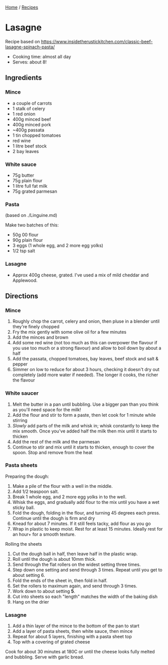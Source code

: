[Home](../README.md) / [Recipes](README.md)

# Lasagne
Recipe based on https://www.insidetherustickitchen.com/classic-beef-lasagne-spinach-pasta/

- Cooking time: almost all day
- Serves: about 8!

## Ingredients

### Mince
- a couple of carrots
- 1 stalk of celery
- 1 red onion
- 400g minced beef
- 400g minced pork
- ~400g passata
- 1 tin chopped tomatoes
- red wine
- 1 litre beef stock
- 2 bay leaves

### White sauce
- 75g butter
- 75g plain flour
- 1 litre full fat milk
- 75g grated parmesan

### Pasta
(based on ./Linguine.md)

Make two batches of this:
- 50g 00 flour
- 90g plain flour
- 3 eggs (1 whole egg, and 2 more egg yolks)
- 1/2 tsp salt

### Lasagne
- Approx 400g cheese, grated.  I've used a mix of mild cheddar and Applewood.

## Directions

### Mince

1. Roughly chop the carrot, celery and onion, then pluse in a blender until they're finely chopped
1. Fry the mix gently with some olive oil for a few minutes
1. Add the minces and brown
1. Add some red wine (not too much as this can overpower the flavour if you use too much or a strong flavour) and allow to boil down by about a half
1. Add the passata, chopped tomatoes, bay leaves, beef stock and salt & pepper
1. Simmer on low to reduce for about 3 hours, checking it doesn't dry out completely (add more water if needed).  The longer it cooks, the richer the flavour

### White saucer

1. Melt the butter in a pan until bubbling.  Use a bigger pan than you think as you'll need space for the milk!
1. Add the flour and stir to form a paste, then let cook for 1 minute while stirring
1. _Slowly_ add parts of the milk and whisk in; whisk constantly to keep the mix smooth.  Once you've added half the milk then mix until it starts to thicken
1. Add the rest of the milk and the parmesan
1. Continue to stir and mix until it starts to thicken, enough to cover the spoon.  Stop and remove from the heat

### Pasta sheets

Preparing the dough:

1. Make a pile of the flour with a well in the middle.
1. Add 1/2 teaspoon salt.
1. Break 1 whole egg, and 2 more egg yolks in to the well.
1. Whisk the eggs, and gradually add flour to the mix until you have a wet sticky ball.
1. Fold the dough, folding in the flour, and turning 45 degrees each press.  Continue until the dough is firm and dry
1. Knead for about 7 minutes.  If it still feels tacky, add flour as you go
1. Wrap in plastic to keep moist. Rest for at least 15 minutes.  Ideally rest for an hour+ for a smooth texture.

Rolling the sheets
1. Cut the dough ball in half, then leave half in the plastic wrap.
1. Roll until the dough is about 10mm thick.
1. Send through the flat rollers on the widest setting three times.
1. Step down one setting and send through 3 times.  Repeat until you get to about setting 6.
1. Fold the ends of the sheet in, then fold in half.
1. Set the rollers to maximum again, and send through 3 times.
1. Work down to about setting **5**.
1. Cut into sheets so each "length" matches the width of the baking dish
1. Hang on the drier

### Lasagne

1. Add a thin layer of the mince to the bottom of the pan to start
1. Add a layer of pasta sheets, then white sauce, then mince
1. Repeat for about 5 layers, finishing with a pasta sheet top
1. Top with a covering of grated cheese


Cook for about 30 minutes at 180C or until the cheese looks fully melted and bubbling.  Serve with garlic bread.
